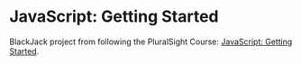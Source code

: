 # JavaScript: Getting Started
  BlackJack project from following the PluralSight Course: [JavaScript: Getting Started](https://app.pluralsight.com/library/courses/javascript-getting-started/table-of-contents).
